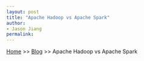 ```yaml
---
layout: post
title: "Apache Hadoop vs Apache Spark"
author:
- Jason Jiang
permalink: 
---
```


[Home](../../../../) >> [Blog](../../../) >> Apache Hadoop vs Apache Spark
